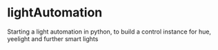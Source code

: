 # lightAutomation
Starting a light automation in python, to build a control instance for hue, yeelight and further smart lights
